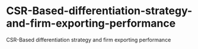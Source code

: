 # CSR-Based-differentiation-strategy-and-firm-exporting-performance
CSR-Based differentiation strategy and firm exporting performance
